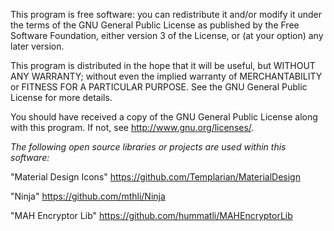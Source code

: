 This program is free software: you can redistribute it and/or modify
it under the terms of the GNU General Public License as published by
the Free Software Foundation, either version 3 of the License, or
(at your option) any later version.

This program is distributed in the hope that it will be useful,
but WITHOUT ANY WARRANTY; without even the implied warranty of
MERCHANTABILITY or FITNESS FOR A PARTICULAR PURPOSE. See the
GNU General Public License for more details.

You should have received a copy of the GNU General Public License
along with this program. If not, see <http://www.gnu.org/licenses/>.

*The following open source libraries or projects are used within this software:*

"Material Design Icons"
https://github.com/Templarian/MaterialDesign

"Ninja"
https://github.com/mthli/Ninja

"MAH Encryptor Lib"
https://github.com/hummatli/MAHEncryptorLib
